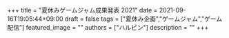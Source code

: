 +++
title =  "夏休みゲームジャム成果発表 2021"
date = 2021-09-16T19:05:44+09:00
draft = false
tags = ["夏休み企画","ゲームジャム","ゲーム配信"]
featured_image = ""
authors = ["ハルピン"]
description = ""
+++
